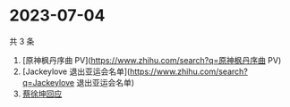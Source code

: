 # 2023-07-04

共 3 条

<!-- BEGIN -->
<!-- 最后更新时间 Tue Jul 04 2023 12:15:25 GMT+0800 (China Standard Time) -->

1. [原神枫丹序曲 PV](https://www.zhihu.com/search?q=原神枫丹序曲 PV)
1. [Jackeylove 退出亚运会名单](https://www.zhihu.com/search?q=Jackeylove
   退出亚运会名单)
1. [蔡徐坤回应](https://www.zhihu.com/search?q=蔡徐坤回应)

<!-- END -->
